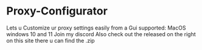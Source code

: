 # Proxy-Configurator
Lets u Customize ur proxy settings easily from a Gui supported: MacOS windows 10 and 11
Join my discord Also check out the released on the right on this site there u can find the .zip
